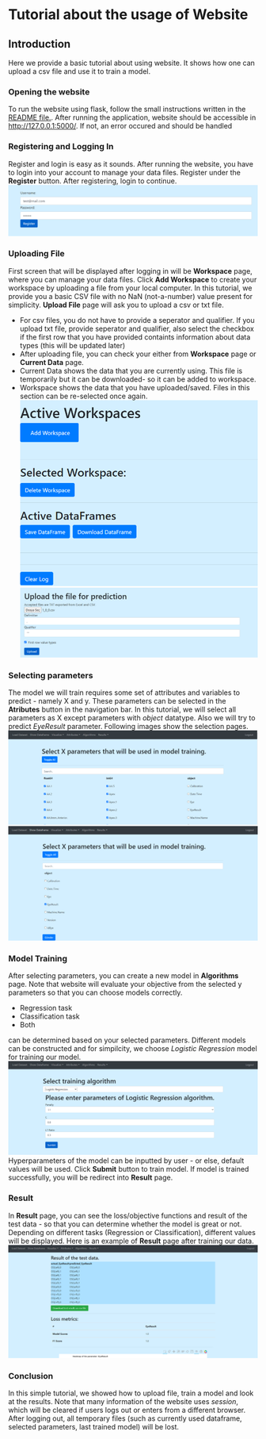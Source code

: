 # Tutorial about the usage of Website
## Introduction
Here we provide a basic tutorial about using website. It shows how one can upload a csv file and use it to train a model.
### Opening the website
To run the website using flask, follow the small instructions written in the [README file.](../README.md). After running the application, website should be accessible in
http://127.0.0.1:5000/. If not, an error occured and should be handled
### Registering and Logging In
Register and login is easy as it sounds. After running the website, you have to login into your account to manage your data files. Register under the **Register** button. After registering, login to continue. 
![Figure 1](./tutorial_1.png)
### Uploading File
First screen that will be displayed after logging in will be **Workspace** page, where you can manage your data files. Click **Add Workspace** to create your workspace by uploading a file from your local computer. In this tutorial, we provide you a basic CSV file with no NaN (not-a-number) value present for simplicity. **Upload File** page will ask you to upload a csv or txt file. 
- For csv files, you do not have to provide a seperator and qualifier. If you upload txt file, provide seperator and qualifier, also select the checkbox if the first row that you have provided containts information about data types (this will be updated later)
- After uploading file, you can check your either from **Workspace** page or **Current Data** page. 
- Current Data shows the data that you are currently using. This file is temporarily but it can be downloaded- so it can be added to workspace.
- Workspace shows the data that you have uploaded/saved. Files in this section can be re-selected once again.
![Figure 2](./tutorial_2.png)
![Figure 3](./tutorial_3.png)
### Selecting parameters
The model we will train requires some set of attributes and variables to predict - namely X and y. These parameters can be selected in the **Atributes** button in the navigation bar. In this tutorial, we will select all parameters as X except parameters with *object* datatype.  Also we will try to predict *EyeResult* parameter. Following images show the selection pages.
![Figure 4](./tutorial_4.png)
![Figure 5](./tutorial_5.png)

### Model Training
After selecting parameters, you can create a new model in **Algorithms** page. Note that website will evaluate your objective from the selected y parameters so that you can choose models correctly. 
- Regression task
- Classification task
- Both

can be determined based on your selected parameters. Different models can be constructed and for simpilcity, we choose *Logistic Regression* model for training our model.
![Figure 6](./tutorial_6.png)
Hyperparameters of the model can be inputted by user - or else, default values will be used. Click **Submit** button to train model. If model is trained successfully, you will be redirect into **Result** page.

### Result
In **Result** page, you can see the loss/objective functions and result of the test data - so that you can determine whether the model is great or not. Depending on different tasks (Regression or Classification), different values will be displayed. Here is an example of **Result** page after training our data.
![Figure 7](./tutorial_7.png)

### Conclusion
In this simple tutorial, we showed how to upload file, train a model and look at the results. Note that many information of the website uses *session*, which will be cleared if users logs out or enters from a different browser. After logging out, all temporary files (such as currently used dataframe, selected parameters, last trained model) will be lost. 
